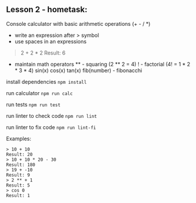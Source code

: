## Lesson 2 - hometask:
Console calculator with basic arithmetic operations (+ - / *)
- write an expression after > symbol 
- use spaces in an expressions
> 2 + 2 * 2
Result: 6

- maintain math operators 
** - squaring (2 ** 2 = 4)
! - factorial (4! = 1 * 2 * 3 * 4)
sin(x)
cos(x)
tan(x)
fib(number) - fibonacchi



install dependencies
```npm install``` 

run calculator
```npm run calc```

run tests
```npm run test```

run linter to check code
```npm run lint```

run linter to fix code
```npm run lint-fi```



Examples:

```
> 10 + 10
Result: 20
> 10 + 10 * 20 - 30
Result: 180
> 19 + -10
Result: 9
> 2 ** + 1
Result: 5
> cos 0
Result: 1
```
